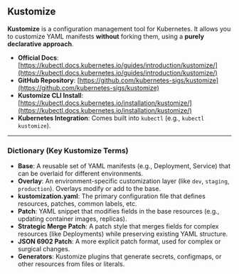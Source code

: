## Kustomize

**Kustomize** is a configuration management tool for Kubernetes. It allows you to customize YAML manifests **without** forking them, using a **purely declarative approach**.

- **Official Docs**: [https://kubectl.docs.kubernetes.io/guides/introduction/kustomize/](https://kubectl.docs.kubernetes.io/guides/introduction/kustomize/)
- **GitHub Repository**: [https://github.com/kubernetes-sigs/kustomize](https://github.com/kubernetes-sigs/kustomize)
- **Kustomize CLI Install**: [https://kubectl.docs.kubernetes.io/installation/kustomize/](https://kubectl.docs.kubernetes.io/installation/kustomize/)
- **Kubernetes Integration**: Comes built into `kubectl` (e.g., `kubectl kustomize`).

---

### Dictionary (Key Kustomize Terms)

- **Base**: A reusable set of YAML manifests (e.g., Deployment, Service) that can be overlaid for different environments.
- **Overlay**: An environment-specific customization layer (like `dev`, `staging`, `production`). Overlays modify or add to the base.
- **kustomization.yaml**: The primary configuration file that defines resources, patches, common labels, etc.
- **Patch**: YAML snippet that modifies fields in the base resources (e.g., updating container images, replicas).
- **Strategic Merge Patch**: A patch style that merges fields for complex resources (like Deployments) while preserving existing YAML structure.
- **JSON 6902 Patch**: A more explicit patch format, used for complex or surgical changes.
- **Generators**: Kustomize plugins that generate secrets, configmaps, or other resources from files or literals.
